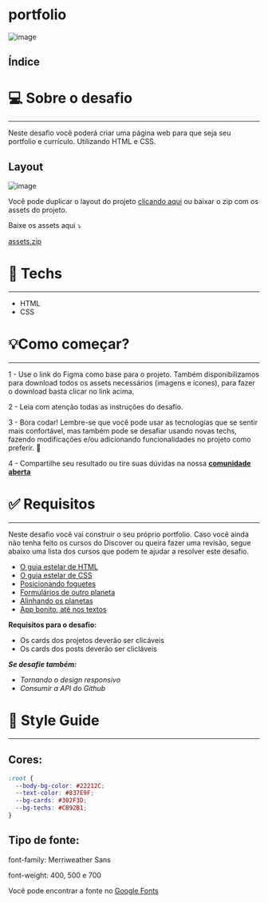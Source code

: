 # portfolio

![image](https://user-images.githubusercontent.com/58261178/169699266-9bb89421-eb12-41de-9f4a-bcfa3306bff3.png)

## **Índice**

# 💻 Sobre o desafio

---

Neste desafio você poderá criar uma página web para que seja seu portfolio e currículo. Utilizando HTML e CSS.

## Layout

![image](https://user-images.githubusercontent.com/58261178/169699282-ea35c24a-23f6-4f95-ad93-4a631d2dd204.png)


Você pode duplicar o layout do projeto [clicando aqui](https://www.figma.com/file/L6fCiWtOgXCfslQdezqQeF/DD-Portfolio/duplicate) ou baixar o zip com os assets do projeto.

Baixe os assets aqui ⤵️

[assets.zip](https://s3-us-west-2.amazonaws.com/secure.notion-static.com/f928d510-0b8b-4a62-90b4-04e4046c00bd/assets.zip)

# 🚀 **Techs**

---

- HTML
- CSS

# 💡**Como começar?**

---

1 - Use o link do Figma como base para o projeto. Também disponibilizamos para download todos os assets necessários (imagens e ícones), para fazer o download basta clicar no link acima.  

2 - Leia com atenção todas as instruções do desafio.

3 - Bora codar! Lembre-se que você pode usar as tecnologias que se sentir mais confortável, mas também pode se desafiar usando novas techs, fazendo modificações e/ou adicionando funcionalidades no projeto como preferir. 🚀

4 - Compartilhe seu resultado ou tire suas dúvidas na nossa [**comunidade aberta**](https://discord.gg/bacwY2gDCF)  

# ✅ **Requisitos**

---

Neste desafio você vai construir o seu próprio portfolio. Caso você ainda não tenha feito os cursos do Discover ou queira fazer uma revisão, segue abaixo uma lista dos cursos que podem te ajudar a resolver este desafio.

- [O guia estelar de HTML](https://app.rocketseat.com.br/node/o-guia-estelar-de-html)
- [O guia estelar de CSS](https://app.rocketseat.com.br/node/o-guia-estelar-de-css)
- [Posicionando foguetes](https://app.rocketseat.com.br/node/posicionando-foguetes)
- [Formulários de outro planeta](https://app.rocketseat.com.br/node/formularios-de-outro-planeta)
- [Alinhando os planetas](https://app.rocketseat.com.br/node/flexbox)
- [App bonito, até nos textos](https://app.rocketseat.com.br/node/flexbox)

**Requisitos para o desafio:**

- Os cards dos projetos deverão ser clicáveis
- Os cards dos posts deverão ser clicláveis

***Se desafie também:***

- *Tornando o design responsivo*
- *Consumir a API do Github*

# 🎨 Style Guide

---

## **Cores:**

```css
:root {
  --body-bg-color: #22212C;
  --text-color: #837E9F;
  --bg-cards: #302F3D;
  --bg-techs: #CB92B1;
}
```

## **Tipo de fonte:**

font-family: Merriweather Sans 

font-weight: 400, 500 e 700

Você pode encontrar a fonte no [Google Fonts](https://fonts.google.com/specimen/Merriweather+Sans?query=Merriweather+Sans)

